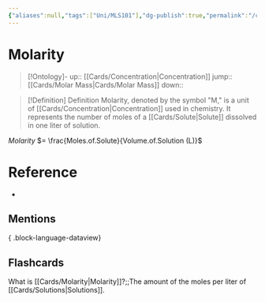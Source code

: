 ```yaml
---
{"aliases":null,"tags":["Uni/MLS101"],"dg-publish":true,"permalink":"/cards/molarity/","dgPassFrontmatter":true}
---
```


# Molarity

> [!Ontology]-
> up:: [[Cards/Concentration\|Concentration]]
> jump:: [[Cards/Molar Mass\|Cards/Molar Mass]]
> down:: 

> [!Definition] Definition
> Molarity, denoted by the symbol "M," is a unit of [[Cards/Concentration\|Concentration]] used in chemistry. It represents the number of moles of a [[Cards/Solute\|Solute]] dissolved in one liter of solution.

*Molarity* $= \frac{Moles.of.Solute}{Volume.of.Solution (L)}$

# Reference
- 

## Mentions

{ .block-language-dataview}

## Flashcards
What is [[Cards/Molarity\|Molarity]]?;;The amount of the moles per liter of [[Cards/Solutions\|Solutions]].
<!--SR:!2023-10-31,119,270-->